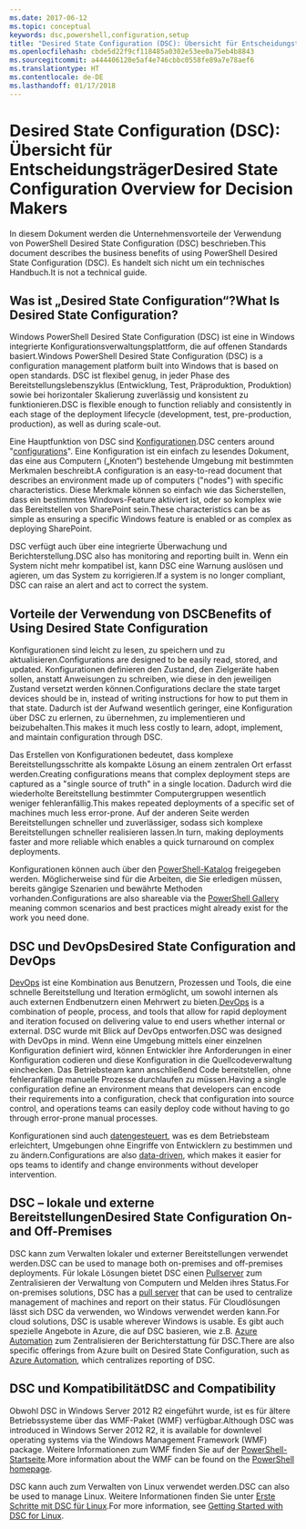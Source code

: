 ```yaml
---
ms.date: 2017-06-12
ms.topic: conceptual
keywords: dsc,powershell,configuration,setup
title: "Desired State Configuration (DSC): Übersicht für Entscheidungsträger"
ms.openlocfilehash: cbde5d22f9cf118485a0302e53ee0a75eb4b8843
ms.sourcegitcommit: a444406120e5af4e746cbbc0558fe89a7e78aef6
ms.translationtype: HT
ms.contentlocale: de-DE
ms.lasthandoff: 01/17/2018
---
```

# <a name="desired-state-configuration-overview-for-decision-makers"></a><span data-ttu-id="19dab-103">Desired State Configuration (DSC): Übersicht für Entscheidungsträger</span><span class="sxs-lookup"><span data-stu-id="19dab-103">Desired State Configuration Overview for Decision Makers</span></span>

<span data-ttu-id="19dab-104">In diesem Dokument werden die Unternehmensvorteile der Verwendung von PowerShell Desired State Configuration (DSC) beschrieben.</span><span class="sxs-lookup"><span data-stu-id="19dab-104">This document describes the business benefits of using PowerShell Desired State Configuration (DSC).</span></span> <span data-ttu-id="19dab-105">Es handelt sich nicht um ein technisches Handbuch.</span><span class="sxs-lookup"><span data-stu-id="19dab-105">It is not a technical guide.</span></span>

## <a name="what-is-desired-state-configuration"></a><span data-ttu-id="19dab-106">Was ist „Desired State Configuration“?</span><span class="sxs-lookup"><span data-stu-id="19dab-106">What Is Desired State Configuration?</span></span>

<span data-ttu-id="19dab-107">Windows PowerShell Desired State Configuration (DSC) ist eine in Windows integrierte Konfigurationsverwaltungsplattform, die auf offenen Standards basiert.</span><span class="sxs-lookup"><span data-stu-id="19dab-107">Windows PowerShell Desired State Configuration (DSC) is a configuration management platform built into Windows that is based on open standards.</span></span> <span data-ttu-id="19dab-108">DSC ist flexibel genug, in jeder Phase des Bereitstellungslebenszyklus (Entwicklung, Test, Präproduktion, Produktion) sowie bei horizontaler Skalierung zuverlässig und konsistent zu funktionieren.</span><span class="sxs-lookup"><span data-stu-id="19dab-108">DSC is flexible enough to function reliably and consistently in each stage of the deployment lifecycle (development, test, pre-production, production), as well as during scale-out.</span></span> 

<span data-ttu-id="19dab-109">Eine Hauptfunktion von DSC sind [Konfigurationen](https://msdn.microsoft.com/en-us/powershell/dsc/configurations).</span><span class="sxs-lookup"><span data-stu-id="19dab-109">DSC centers around "[configurations](https://msdn.microsoft.com/en-us/powershell/dsc/configurations)".</span></span>
<span data-ttu-id="19dab-110">Eine Konfiguration ist ein einfach zu lesendes Dokument, das eine aus Computern („Knoten“) bestehende Umgebung mit bestimmten Merkmalen beschreibt.</span><span class="sxs-lookup"><span data-stu-id="19dab-110">A configuration is an easy-to-read document that describes an environment made up of computers ("nodes") with specific characteristics.</span></span> <span data-ttu-id="19dab-111">Diese Merkmale können so einfach wie das Sicherstellen, dass ein bestimmtes Windows-Feature aktiviert ist, oder so komplex wie das Bereitstellen von SharePoint sein.</span><span class="sxs-lookup"><span data-stu-id="19dab-111">These characteristics can be as simple as ensuring a specific Windows feature is enabled or as complex as deploying SharePoint.</span></span> 

<span data-ttu-id="19dab-112">DSC verfügt auch über eine integrierte Überwachung und Berichterstellung.</span><span class="sxs-lookup"><span data-stu-id="19dab-112">DSC also has monitoring and reporting built in.</span></span> <span data-ttu-id="19dab-113">Wenn ein System nicht mehr kompatibel ist, kann DSC eine Warnung auslösen und agieren, um das System zu korrigieren.</span><span class="sxs-lookup"><span data-stu-id="19dab-113">If a system is no longer compliant, DSC can raise an alert and act to correct the system.</span></span> 

## <a name="benefits-of-using-desired-state-configuration"></a><span data-ttu-id="19dab-114">Vorteile der Verwendung von DSC</span><span class="sxs-lookup"><span data-stu-id="19dab-114">Benefits of Using Desired State Configuration</span></span>

<span data-ttu-id="19dab-115">Konfigurationen sind leicht zu lesen, zu speichern und zu aktualisieren.</span><span class="sxs-lookup"><span data-stu-id="19dab-115">Configurations are designed to be easily read, stored, and updated.</span></span> <span data-ttu-id="19dab-116">Konfigurationen definieren den Zustand, den Zielgeräte haben sollen, anstatt Anweisungen zu schreiben, wie diese in den jeweiligen Zustand versetzt werden können.</span><span class="sxs-lookup"><span data-stu-id="19dab-116">Configurations declare the state target devices should be in, instead of writing instructions for how to put them in that state.</span></span> <span data-ttu-id="19dab-117">Dadurch ist der Aufwand wesentlich geringer, eine Konfiguration über DSC zu erlernen, zu übernehmen, zu implementieren und beizubehalten.</span><span class="sxs-lookup"><span data-stu-id="19dab-117">This makes it much less costly to learn, adopt, implement, and maintain configuration through DSC.</span></span> 

<span data-ttu-id="19dab-118">Das Erstellen von Konfigurationen bedeutet, dass komplexe Bereitstellungsschritte als kompakte Lösung an einem zentralen Ort erfasst werden.</span><span class="sxs-lookup"><span data-stu-id="19dab-118">Creating configurations means that complex deployment steps are captured as a "single source of truth" in a single location.</span></span> <span data-ttu-id="19dab-119">Dadurch wird die wiederholte Bereitstellung bestimmter Computergruppen wesentlich weniger fehleranfällig.</span><span class="sxs-lookup"><span data-stu-id="19dab-119">This makes repeated deployments of a specific set of machines much less error-prone.</span></span> <span data-ttu-id="19dab-120">Auf der anderen Seite werden Bereitstellungen schneller und zuverlässiger, sodass sich komplexe Bereitstellungen schneller realisieren lassen.</span><span class="sxs-lookup"><span data-stu-id="19dab-120">In turn, making deployments faster and more reliable which enables a quick turnaround on complex deployments.</span></span>

<span data-ttu-id="19dab-121">Konfigurationen können auch über den [PowerShell-Katalog](https://powershellgallery.com) freigegeben werden. Möglicherweise sind für die Arbeiten, die Sie erledigen müssen, bereits gängige Szenarien und bewährte Methoden vorhanden.</span><span class="sxs-lookup"><span data-stu-id="19dab-121">Configurations are also shareable via the [PowerShell Gallery](https://powershellgallery.com) meaning common scenarios and best practices might already exist for the work you need done.</span></span>


## <a name="desired-state-configuration-and-devops"></a><span data-ttu-id="19dab-122">DSC und DevOps</span><span class="sxs-lookup"><span data-stu-id="19dab-122">Desired State Configuration and DevOps</span></span>

<span data-ttu-id="19dab-123">[DevOps](http://blogs.technet.com/b/ashleymcglone/archive/2015/11/20/devops-for-n00bs-ie-windows-people.aspx) ist eine Kombination aus Benutzern, Prozessen und Tools, die eine schnelle Bereitstellung und Iteration ermöglicht, um sowohl internen als auch externen Endbenutzern einen Mehrwert zu bieten.</span><span class="sxs-lookup"><span data-stu-id="19dab-123">[DevOps](http://blogs.technet.com/b/ashleymcglone/archive/2015/11/20/devops-for-n00bs-ie-windows-people.aspx) is a combination of people, process, and tools that allow for rapid deployment and iteration focused on delivering value to end users whether internal or external.</span></span> <span data-ttu-id="19dab-124">DSC wurde mit Blick auf DevOps entworfen.</span><span class="sxs-lookup"><span data-stu-id="19dab-124">DSC was designed with DevOps in mind.</span></span> <span data-ttu-id="19dab-125">Wenn eine Umgebung mittels einer einzelnen Konfiguration definiert wird, können Entwickler ihre Anforderungen in einer Konfiguration codieren und diese Konfiguration in die Quellcodeverwaltung einchecken. Das Betriebsteam kann anschließend Code bereitstellen, ohne fehleranfällige manuelle Prozesse durchlaufen zu müssen.</span><span class="sxs-lookup"><span data-stu-id="19dab-125">Having a single configuration define an environment means that developers can encode their requirements into a configuration, check that configuration into source control, and operations teams can easily deploy code without having to go through error-prone manual processes.</span></span> 

<span data-ttu-id="19dab-126">Konfigurationen sind auch [datengesteuert](https://msdn.microsoft.com/en-us/powershell/dsc/configdata), was es dem Betriebsteam erleichtert, Umgebungen ohne Eingriffe von Entwicklern zu bestimmen und zu ändern.</span><span class="sxs-lookup"><span data-stu-id="19dab-126">Configurations are also [data-driven](https://msdn.microsoft.com/en-us/powershell/dsc/configdata), which makes it easier for ops teams to identify and change environments without developer intervention.</span></span> 

## <a name="desired-state-configuration-on--and-off-premises"></a><span data-ttu-id="19dab-127">DSC – lokale und externe Bereitstellungen</span><span class="sxs-lookup"><span data-stu-id="19dab-127">Desired State Configuration On- and Off-Premises</span></span>

<span data-ttu-id="19dab-128">DSC kann zum Verwalten lokaler und externer Bereitstellungen verwendet werden.</span><span class="sxs-lookup"><span data-stu-id="19dab-128">DSC can be used to manage both on-premises and off-premises deployments.</span></span> <span data-ttu-id="19dab-129">Für lokale Lösungen bietet DSC einen [Pullserver](https://msdn.microsoft.com/en-us/powershell/dsc/pullserver) zum Zentralisieren der Verwaltung von Computern und Melden ihres Status.</span><span class="sxs-lookup"><span data-stu-id="19dab-129">For on-premises solutions, DSC has a [pull server](https://msdn.microsoft.com/en-us/powershell/dsc/pullserver) that can be used to centralize management of machines and report on their status.</span></span> <span data-ttu-id="19dab-130">Für Cloudlösungen lässt sich DSC da verwenden, wo Windows verwendet werden kann.</span><span class="sxs-lookup"><span data-stu-id="19dab-130">For cloud solutions, DSC is usable wherever Windows is usable.</span></span> <span data-ttu-id="19dab-131">Es gibt auch spezielle Angebote in Azure, die auf DSC basieren, wie z.B. [Azure Automation](https://azure.microsoft.com/en-us/documentation/services/automation/) zum Zentralisieren der Berichterstattung für DSC.</span><span class="sxs-lookup"><span data-stu-id="19dab-131">There are also specific offerings from Azure built on Desired State Configuration, such as [Azure Automation](https://azure.microsoft.com/en-us/documentation/services/automation/), which centralizes reporting of DSC.</span></span> 

## <a name="dsc-and-compatibility"></a><span data-ttu-id="19dab-132">DSC und Kompatibilität</span><span class="sxs-lookup"><span data-stu-id="19dab-132">DSC and Compatibility</span></span>

<span data-ttu-id="19dab-133">Obwohl DSC in Windows Server 2012 R2 eingeführt wurde, ist es für ältere Betriebssysteme über das WMF-Paket (WMF) verfügbar.</span><span class="sxs-lookup"><span data-stu-id="19dab-133">Although DSC was introduced in Windows Server 2012 R2, it is available for downlevel operating systems via the Windows Management Framework (WMF) package.</span></span> <span data-ttu-id="19dab-134">Weitere Informationen zum WMF finden Sie auf der [PowerShell-Startseite](https://msdn.microsoft.com/en-us/powershell/).</span><span class="sxs-lookup"><span data-stu-id="19dab-134">More information about the WMF can be found on the [PowerShell homepage](https://msdn.microsoft.com/en-us/powershell/).</span></span> 

<span data-ttu-id="19dab-135">DSC kann auch zum Verwalten von Linux verwendet werden.</span><span class="sxs-lookup"><span data-stu-id="19dab-135">DSC can also be used to manage Linux.</span></span> <span data-ttu-id="19dab-136">Weitere Informationen finden Sie unter [Erste Schritte mit DSC für Linux](https://msdn.microsoft.com/en-us/powershell/dsc/lnxgettingstarted).</span><span class="sxs-lookup"><span data-stu-id="19dab-136">For more information, see [Getting Started with DSC for Linux](https://msdn.microsoft.com/en-us/powershell/dsc/lnxgettingstarted).</span></span>

